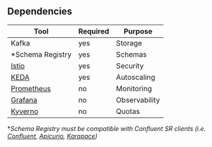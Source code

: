 ## Dependencies

| Tool                                                   | Required | Purpose       |
|--------------------------------------------------------|----------|---------------|
| Kafka                                                  | yes      | Storage       |
| *Schema Registry                                       | yes      | Schemas       |
| [Istio](https://github.com/istio/istio)                | yes      | Security      |
| [KEDA](https://github.com/kedacore/keda)               | yes      | Autoscaling   |
| [Prometheus](https://github.com/prometheus/prometheus) | no       | Monitoring    |
| [Grafana](https://github.com/grafana/grafana)          | no       | Observability |
| [Kyverno](https://github.com/kyverno/kyverno)          | no       | Quotas        |
**Schema Registry must be compatible with Confluent SR clients (i.e. [Confluent](https://github.com/confluentinc/schema-registry), [Apicurio](https://github.com/Apicurio/apicurio-registry), [Karapace](https://github.com/aiven/karapace))*
